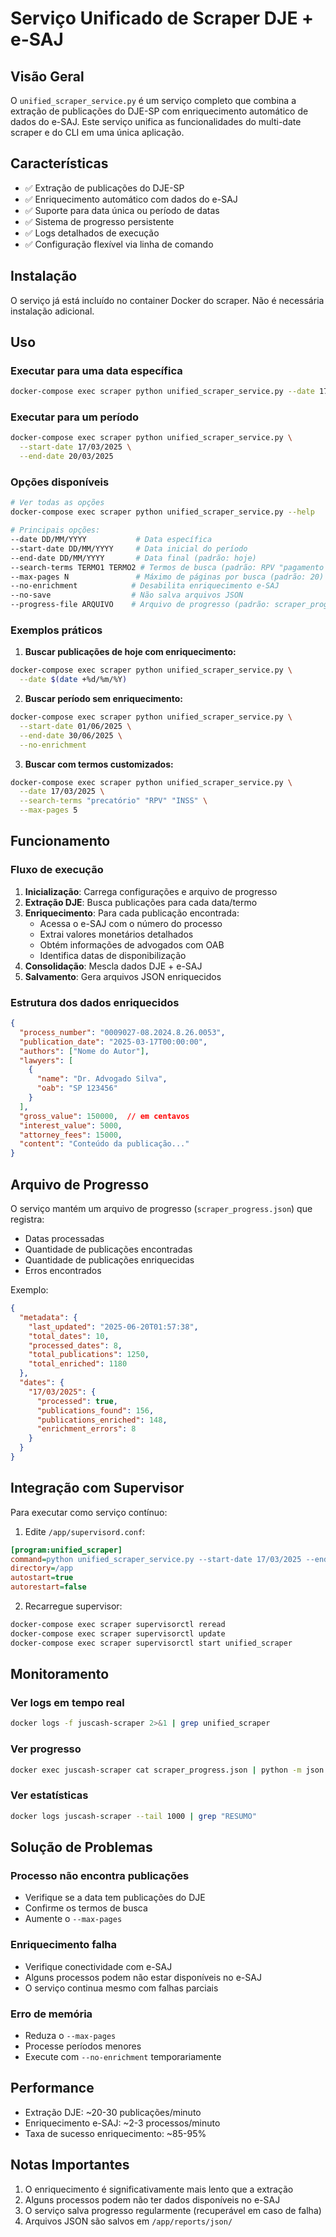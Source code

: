 # Serviço Unificado de Scraper DJE + e-SAJ

## Visão Geral

O `unified_scraper_service.py` é um serviço completo que combina a extração de publicações do DJE-SP com enriquecimento automático de dados do e-SAJ. Este serviço unifica as funcionalidades do multi-date scraper e do CLI em uma única aplicação.

## Características

- ✅ Extração de publicações do DJE-SP
- ✅ Enriquecimento automático com dados do e-SAJ
- ✅ Suporte para data única ou período de datas
- ✅ Sistema de progresso persistente
- ✅ Logs detalhados de execução
- ✅ Configuração flexível via linha de comando

## Instalação

O serviço já está incluído no container Docker do scraper. Não é necessária instalação adicional.

## Uso

### Executar para uma data específica

```bash
docker-compose exec scraper python unified_scraper_service.py --date 17/03/2025
```

### Executar para um período

```bash
docker-compose exec scraper python unified_scraper_service.py \
  --start-date 17/03/2025 \
  --end-date 20/03/2025
```

### Opções disponíveis

```bash
# Ver todas as opções
docker-compose exec scraper python unified_scraper_service.py --help

# Principais opções:
--date DD/MM/YYYY           # Data específica
--start-date DD/MM/YYYY     # Data inicial do período
--end-date DD/MM/YYYY       # Data final (padrão: hoje)
--search-terms TERMO1 TERMO2 # Termos de busca (padrão: RPV "pagamento pelo INSS")
--max-pages N               # Máximo de páginas por busca (padrão: 20)
--no-enrichment            # Desabilita enriquecimento e-SAJ
--no-save                  # Não salva arquivos JSON
--progress-file ARQUIVO    # Arquivo de progresso (padrão: scraper_progress.json)
```

### Exemplos práticos

1. **Buscar publicações de hoje com enriquecimento:**
```bash
docker-compose exec scraper python unified_scraper_service.py \
  --date $(date +%d/%m/%Y)
```

2. **Buscar período sem enriquecimento:**
```bash
docker-compose exec scraper python unified_scraper_service.py \
  --start-date 01/06/2025 \
  --end-date 30/06/2025 \
  --no-enrichment
```

3. **Buscar com termos customizados:**
```bash
docker-compose exec scraper python unified_scraper_service.py \
  --date 17/03/2025 \
  --search-terms "precatório" "RPV" "INSS" \
  --max-pages 5
```

## Funcionamento

### Fluxo de execução

1. **Inicialização**: Carrega configurações e arquivo de progresso
2. **Extração DJE**: Busca publicações para cada data/termo
3. **Enriquecimento**: Para cada publicação encontrada:
   - Acessa o e-SAJ com o número do processo
   - Extrai valores monetários detalhados
   - Obtém informações de advogados com OAB
   - Identifica datas de disponibilização
4. **Consolidação**: Mescla dados DJE + e-SAJ
5. **Salvamento**: Gera arquivos JSON enriquecidos

### Estrutura dos dados enriquecidos

```json
{
  "process_number": "0009027-08.2024.8.26.0053",
  "publication_date": "2025-03-17T00:00:00",
  "authors": ["Nome do Autor"],
  "lawyers": [
    {
      "name": "Dr. Advogado Silva",
      "oab": "SP 123456"
    }
  ],
  "gross_value": 150000,  // em centavos
  "interest_value": 5000,
  "attorney_fees": 15000,
  "content": "Conteúdo da publicação..."
}
```

## Arquivo de Progresso

O serviço mantém um arquivo de progresso (`scraper_progress.json`) que registra:
- Datas processadas
- Quantidade de publicações encontradas
- Quantidade de publicações enriquecidas
- Erros encontrados

Exemplo:
```json
{
  "metadata": {
    "last_updated": "2025-06-20T01:57:38",
    "total_dates": 10,
    "processed_dates": 8,
    "total_publications": 1250,
    "total_enriched": 1180
  },
  "dates": {
    "17/03/2025": {
      "processed": true,
      "publications_found": 156,
      "publications_enriched": 148,
      "enrichment_errors": 8
    }
  }
}
```

## Integração com Supervisor

Para executar como serviço contínuo:

1. Edite `/app/supervisord.conf`:
```ini
[program:unified_scraper]
command=python unified_scraper_service.py --start-date 17/03/2025 --end-date 20/06/2025
directory=/app
autostart=true
autorestart=false
```

2. Recarregue supervisor:
```bash
docker-compose exec scraper supervisorctl reread
docker-compose exec scraper supervisorctl update
docker-compose exec scraper supervisorctl start unified_scraper
```

## Monitoramento

### Ver logs em tempo real
```bash
docker logs -f juscash-scraper 2>&1 | grep unified_scraper
```

### Ver progresso
```bash
docker exec juscash-scraper cat scraper_progress.json | python -m json.tool
```

### Ver estatísticas
```bash
docker logs juscash-scraper --tail 1000 | grep "RESUMO"
```

## Solução de Problemas

### Processo não encontra publicações
- Verifique se a data tem publicações do DJE
- Confirme os termos de busca
- Aumente o `--max-pages`

### Enriquecimento falha
- Verifique conectividade com e-SAJ
- Alguns processos podem não estar disponíveis no e-SAJ
- O serviço continua mesmo com falhas parciais

### Erro de memória
- Reduza o `--max-pages`
- Processe períodos menores
- Execute com `--no-enrichment` temporariamente

## Performance

- Extração DJE: ~20-30 publicações/minuto
- Enriquecimento e-SAJ: ~2-3 processos/minuto
- Taxa de sucesso enriquecimento: ~85-95%

## Notas Importantes

1. O enriquecimento é significativamente mais lento que a extração
2. Alguns processos podem não ter dados disponíveis no e-SAJ
3. O serviço salva progresso regularmente (recuperável em caso de falha)
4. Arquivos JSON são salvos em `/app/reports/json/` 